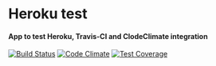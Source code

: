 # Heroku test

#### App to test Heroku, Travis-CI and ClodeClimate integration

[![Build Status](https://travis-ci.org/guiruiz/heroku-test.svg?branch=master)](https://travis-ci.org/guiruiz/heroku-test)
[![Code Climate](https://codeclimate.com/github/guiruiz/heroku-test/badges/gpa.svg)](https://codeclimate.com/github/guiruiz/heroku-test)
[![Test Coverage](https://codeclimate.com/github/guiruiz/heroku-test/badges/coverage.svg)](https://codeclimate.com/github/guiruiz/heroku-test/coverage)
